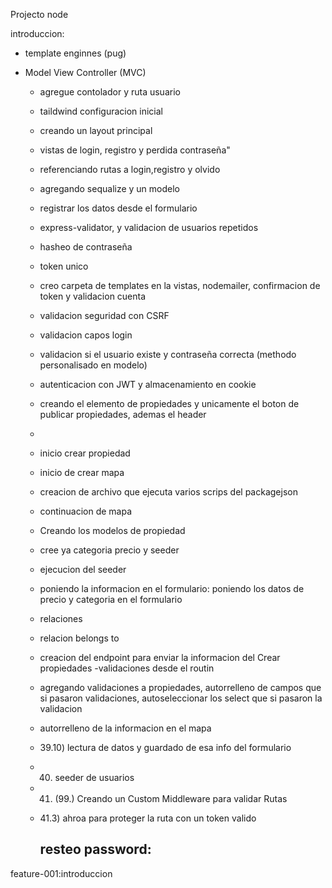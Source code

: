Projecto node

introduccion:

- template enginnes (pug)
- Model View Controller (MVC)

  - agregue contolador y ruta usuario
  - taildwind configuracion inicial
  - creando un layout principal
  - vistas de login, registro y perdida contraseña"
  - referenciando rutas a login,registro y olvido
  - agregando sequalize y un modelo
  - registrar los datos desde el formulario
  - express-validator, y validacion de usuarios repetidos
  - hasheo de contraseña
  - token unico
  - creo carpeta de templates en la vistas, nodemailer, confirmacion de token y validacion cuenta
  - validacion seguridad con CSRF
  - validacion capos login
  - validacion si el usuario existe y contraseña correcta (methodo personalisado en modelo)
  - autenticacion con JWT y almacenamiento en cookie
  - creando el elemento de propiedades y unicamente el boton de publicar propiedades, ademas el header
  - 
  - inicio crear propiedad
  - inicio de crear mapa
  - creacion de archivo que ejecuta varios scrips del packagejson
  - continuacion de mapa
  - Creando los modelos de propiedad
  - cree ya categoria precio y seeder
  - ejecucion del seeder
  - poniendo la informacion en el formulario: poniendo los datos de precio y categoria en el formulario
  - relaciones 
  - relacion belongs to 
  - creacion del endpoint para enviar la informacion del Crear propiedades
  -validaciones desde el routin
  - agregando validaciones a propiedades, autorrelleno de campos que si pasaron validaciones, autoseleccionar los select que si pasaron la validacion 
  - autorrelleno de la informacion en el mapa
  - 39.10) lectura de datos y  guardado de esa info del formulario
  - 40) seeder de usuarios
  - 41) (99.) Creando un Custom Middleware para validar Rutas
  - 41.3) ahroa para proteger la ruta con un token valido



    ## resteo password:

feature-001:introduccion
